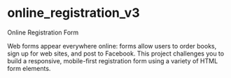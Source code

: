 # online_registration_v3

Online Registration Form

Web forms appear everywhere online: forms allow users to order books, sign up for web sites, and post to Facebook.
This project challenges you to build a responsive, mobile-first registration form using a variety of HTML form elements. 
